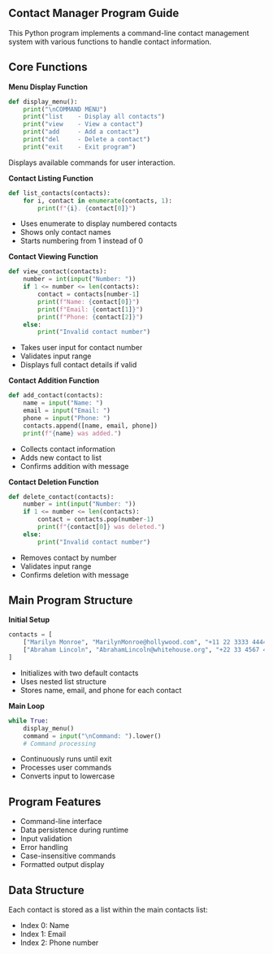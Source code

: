 ## Contact Manager Program Guide

This Python program implements a command-line contact management system with various functions to handle contact information.

## Core Functions

**Menu Display Function**
```python
def display_menu():
    print("\nCOMMAND MENU")
    print("list    - Display all contacts")
    print("view    - View a contact")
    print("add     - Add a contact")
    print("del     - Delete a contact")
    print("exit    - Exit program")
```
Displays available commands for user interaction.

**Contact Listing Function**
```python
def list_contacts(contacts):
    for i, contact in enumerate(contacts, 1):
        print(f"{i}. {contact[0]}")
```
- Uses enumerate to display numbered contacts
- Shows only contact names
- Starts numbering from 1 instead of 0

**Contact Viewing Function**
```python
def view_contact(contacts):
    number = int(input("Number: "))
    if 1 <= number <= len(contacts):
        contact = contacts[number-1]
        print(f"Name: {contact[0]}")
        print(f"Email: {contact[1]}")
        print(f"Phone: {contact[2]}")
    else:
        print("Invalid contact number")
```
- Takes user input for contact number
- Validates input range
- Displays full contact details if valid

**Contact Addition Function**
```python
def add_contact(contacts):
    name = input("Name: ")
    email = input("Email: ")
    phone = input("Phone: ")
    contacts.append([name, email, phone])
    print(f"{name} was added.")
```
- Collects contact information
- Adds new contact to list
- Confirms addition with message

**Contact Deletion Function**
```python
def delete_contact(contacts):
    number = int(input("Number: "))
    if 1 <= number <= len(contacts):
        contact = contacts.pop(number-1)
        print(f"{contact[0]} was deleted.")
    else:
        print("Invalid contact number")
```
- Removes contact by number
- Validates input range
- Confirms deletion with message

## Main Program Structure

**Initial Setup**
```python
contacts = [
    ["Marilyn Monroe", "MarilynMonroe@hollywood.com", "+11 22 3333 4444"],
    ["Abraham Lincoln", "AbrahamLincoln@whitehouse.org", "+22 33 4567 4587"]
]
```
- Initializes with two default contacts
- Uses nested list structure
- Stores name, email, and phone for each contact

**Main Loop**
```python
while True:
    display_menu()
    command = input("\nCommand: ").lower()
    # Command processing
```
- Continuously runs until exit
- Processes user commands
- Converts input to lowercase

## Program Features

- Command-line interface
- Data persistence during runtime
- Input validation
- Error handling
- Case-insensitive commands
- Formatted output display

## Data Structure
Each contact is stored as a list within the main contacts list:
- Index 0: Name
- Index 1: Email
- Index 2: Phone number
